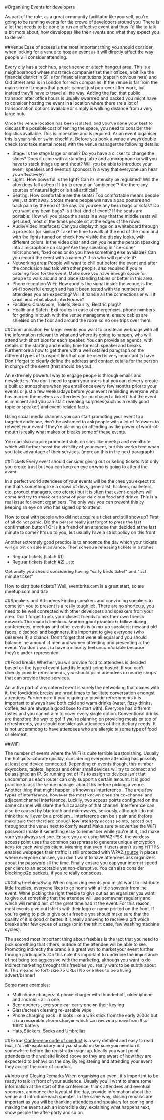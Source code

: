 #Organising Events for developers

As part of the role, as a great community facilitator like yourself, you're going to be running events for the crowd of developers around you.
There is a lot that needs to be done to run an effective event and thus I'd like to talk a bit more about, how developers like their events and what they expect you to deliver.

##Venue
Ease of access is the most important thing you should consider, when looking for a venue to host an event as it will directly affect the way people will consider attending.

Every city has a tech hub, a tech scene or a tech hangout area. This is a neighbourhood where most tech companies set their offices, a bit like the financial district in SF is for financial institutions (captain obvious here) and Old Street area is in London for tech companies. If the venue is far from the main scene it means that people cannot just pop-over after work, but instead they'll have to travel all the way. Adding the fact that public transport after office hours is usually swarmed and packed you might have to consider hosting the event in a location where there are a lot of transportation options available or simply is walking distance from a very large hub.

Once the venue location has been isolated, and you've done your best to discuss the possible cost of renting the space, you need to consider the logistics available. This is imperative and is required. As an event organiser this is your sink or swim checklist.
Before you book a venue always double check (and take mental notes) with the venue manager the following details:

- Stage: Is the stage large or small? Do you have a clicker to change the slides? Does it come with a standing table and a microphone or will you have to stack things up and shout? Will you be able to introduce your event, speakers and eventual sponsors in a way that everyone can hear you effectively?
- Lights: How powerful is the light? Can its intensity be regulated? Will the attendees fall asleep if I try to create an "ambience"? Are there any sources of natural light or is it all artificial?
- Seating: How comfortable are the seats? Too comfortable means people will just drift away. Stools means people will have a bad posture and back pain by the end of the day. Do you see any bean bags or sofas? Do you want any bean bags? Is it that kind of event? If the seats are portable: How will you place the seats in a way that the middle seats will get used, most of the times people sit at the edges of the rows.
- Audio/Video interfaces: Can you display things on a whiteboard through a projector (or similar)? Take the time to walk at the end of the room and with the lights turned on check how visible the display looks, with different colors. Is the video clear and can you hear the person speaking into a microphone on stage? Are they speaking in "ice-cone" microphones, fixed ones or do you have something else available? Can you record the event with a camera? If so who will operate it?
- Networking area: People will want to chill out before the event and after the conclusion and talk with other people; also required if you're catering food for the event. Make sure you have enough space for people to walk around and place standing tables or better in this area.
- Phone reception-WiFi: How good is the signal inside the venue, is the wi-fi powerful enough and has it been tested with the numbers of attendees you are expecting? Will it handle all the connections or will it crash and what about interference?
- Facilities: Cloakroom, Toilets, Security, Electric plugs?
- Health and Safety: Exit routes in case of emergencies, phone numbers for getting in touch with the venue management, ensure cables are shielded on the floor and around the room so no one trips over them. 

##Communication
For larger events you want to create an webpage with all the information relevant to what and where its going to happen, who will attend with short bios for each speaker. You can provide an agenda, with details of the starting and ending time for each speaker and breaks. Furthermore a how to get there with a well detailed paragraph on the different types of transport link that can be used is very important to have. Don't forget to clearly define the address and contact details for the person in charge of the event (that should be you).

An extremely powerful way to engage people is through emails and newsletters. You don't need to spam your users but you can cleverly create a built up atmosphere when you email once every few months prior to your events or just a few weeks/days before your event reminding everyone who has marked themselves as attendees (or purchased a ticket) that the event is imminent and you can start revealing surprises(such as a really good topic or speaker) and event-related facts.

Using social media channels you can start promoting your event to a targeted audience, don't be ashamed to ask people with a lot of followers to retweet your event if they're planning on attending as the power of word-of-mouth is really what makes or breaks some of these events.

You can also acquire promoted slots on sites like meetup and eventbrite which will further boost the visibility of your event, but this works best when you take advantage of their services. (more on this in the next paragraph)

##Tickets
Every event should consider giving out or selling tickets. Not only you create trust but you can keep an eye on who is going to attend the event.

In a perfect world attendees of your events will be the ones you expect (to me that's something like a crowd of devs, generalist, hackers, marketers, cto, product managers, ceo etcetc) but it is often that event-crashers will come and try to sneak out some of your delicious food and drinks. This is a real issue for event organisers. The only way you can prevent this by keeping an eye on who has signed up to attend.

How to deal with people who did not acquire a ticket and still show up? 
First of all do not panic. Did the person really just forgot to press the last confirmation button? Or is it a friend of an attendee that decided at the last minute to come? It's up to you, but usually have a strict policy on this front.

Another extremely good practice is to announce the day which your tickets will go out on sale in advance. Then schedule releasing tickets in batches
- Regular tickets (batch #1)
- Regular tickets (batch #2)
..etc

Optionally you should considering having "early birds ticket" and "last minute ticket"

How to distribute tickets? Well, eventbrite.com is a great start, so are meetup.com and ti.to

##Speakers and Attendees
Finding speakers and convincing speakers to come join you to present is a really tough job. There are no shortcuts, you need to be well connected with other developers and speakers from your area. Don't forget to ask your closest friends to ask their own friends network. The scale is limitless.
Another good practice to follow during conferences, meetups and other events is to mix up speakers: new and old faces, oldschool and beginners. It's important to give everyone (who deserves it) a chance.
Don't forget that we're all equal and you should balance the amount of men and women attending and presenting at the event. You don't want to have a minority feel uncomfortable because they're under-represented.

##Food breaks
Whether you will provide food to attendees is decided based on the type of event (and its lenght) being hosted. If you can't directly provide refreshments, you should point attendees to nearby shops that can provide these services.

An active part of any catered event is surely the networking that comes with it, the food/drink breaks are hreat times to facilitate conversation amongst attendees.
Furthermore if you're going to provide refreshments it is important to always have both cold and warm drinks (water, fizzy drinks, coffee, tea are always a good base to start with). Everyone has different tastes and you cannot aim to cover every single option. Conventional drinks are therefore the way to go!
If you're planning on providing meals on top of refreshments, you should consider ask attendees of their dietiary needs. It is not uncommong to have attendees who are allergic to some type of food or element.

##WiFi

The number of events where the WiFi is quite terrible is astonishing. Usually the hotspots saturate quickly, considering everyone attending has possibly at least one device connected. Depending on events though, this number skyrockets, tablets, laptops and other small devices will try to connect and be assigned an IP.
So running out of IPs to assign to devices isn't that uncommon as each router can only support a certain amount. It is good practice to ask the venue manager about this before picking a venue.
Another thing that might happen is known as interference . The are a few types of interference, however the most known ones are co-channel and adjacent channel interference.  Luckily, two access points configured on the same channel will share the full capacity of that channel. Interference can also be caused by bluetooth and microwaves, seriously, although I do not think that will ever be a problem...
Interference can be a pain and thefore make sure that there are enough **low intensity** access points, spread out throughout the venue next to comfy seats!
Make sure to advertise the WiFi password (make it something easy to remember while you're at it,  and make sure you always set one. Ensure you are using WPA2-PSK, the wireless access point uses the common passphrase to generate unique encryption keys for each wireless client. Meaning that even if users aren't using HTTPS enabled webpages their traffic is still protected with WPA2.[source]( https://security.stackexchange.com/questions/68748/free-hotspot-open-wifi-vs-wpa2-wifi-with-known-password]) in places where everyone can see, you don't want to have attendees ask organizers about the password all the time.
Finally ensure you cap your internet speed per client to an acceptable yet non-disruptive. You can also consider blocking p2p packets, if you're really conscious.


##Gifts/Freebies/Swag
When organizing events you might want to distribute little freebies, everyone likes to go home with a little souvenir from the event. Whne picking the right freebie to give out as an organizer you want to give out something that the attendee will use somewhat regularly and which will remind him of the great time had at the event. For this reason, most events give out tshirts with their logo or name printed on the front.
If you're going to pick to give out a freebie you should make sure that the quality of it is good or better. It is really annoying to receive a gift which breaks after few cycles of usage (or in the tshirt case, few washing machine cycles).

The second most important thing about freebies is the fact that you need to pick something that others, outside of the attendee will be able to see. Promoting indirectly the brand is a great way to market your event further through participants. 
On this note it's important to underline the importance of not being too aggressive with the marketing, although you want to do indirect marketing throught this freebies you really want to be subtle about it. This means no font-size 75 URLs! No one likes to be a living advert/banner!

Some more examples:
* Multiphone chargers: A phone charger with thunderbolt, older iphone and android - all in one.
* Beer openers , everyone can carry one on their keyring
* Glass/screen cleaning re-useable wipe
* Phone charging pack : it looks like a USB stick from the early 2000s but it is a reuseable phone charger which can revive a phone from 0 to 100% battery
* Hats, Stickers, Socks and Umbrellas

##Extras
[Conference code of conduct](http://confcodeofconduct.com/) is a very detailed and easy to read text, it's self-explanatory and you should make sure you mention it somewhere before the registration sign-up. Ideally you want point attendees to the website linked above so they are aware of how they are expecteed to behave on the day. By registering and attending your event they accept the code of conduct.

##Intro and Closing Remarks
When organising an event, it's important to be ready to talk in front of your audience. Usually you'll want to share some information at the start of the conference, thank attendees and eventual sponsors, announce the layout of the day, provide information about the venue and introduce each speaker.
In the same way, closing remarks are important as you will be thanking attendees and speakers for coming and making the event such an incredible day, explaining what happens next, show people the after-party and so on.

